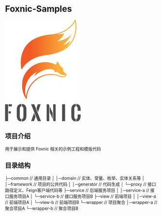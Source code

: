 # Foxnic-Samples

![Foxnic](foxnic-web/web-full/view/view-example/src/main/resources/static/images/foxnic-250.jpg)


## 项目介绍
用于展示和提供 Foxnic 相关的示例工程和模版代码

## 目录结构

├─common // 通用目录
  │  │─domain // 实体、常量、枚举、实体关系等
  │  │─framework // 项目的公共代码
  │  │─generator // 代码生成
  │  └─proxy // 接口路径定义、Feign客户端代码等
  ├─service  // 后端服务项目
  │  │─service-a // 接口服务项目A
  │  └─service-b // 接口服务项目B
  ├─view  // 前端项目
  │  │─view-a // 前端项目A
  │  └─view-b // 前端项目B
  └─wrapper // 项目聚合
     │─wrapper-a // 聚合项目A
     └─wrapper-b // 聚合项目B

 
